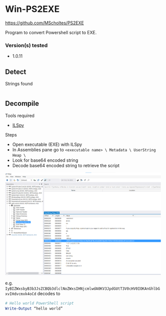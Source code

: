 # Win-PS2EXE

https://github.com/MScholtes/PS2EXE

Program to convert Powershell script to EXE.

### Version(s) tested
- 1.0.11

## Detect

Strings found
```

```

## Decompile

Tools required
 - [ILSpy](https://github.com/icsharpcode/ILSpy/releases)

Steps
 - Open executable (EXE) with ILSpy
 - In Assemblies pane go to `<executable name> \ Metadata \ UserString Heap \ `
 - Look for base64 encoded string 
 - Decode base64 encoded string to retrieve the script
 
 ![Image](./win-ps2exe-1.png)
 
 e.g. 
``` IyBIZWxsbyB3b3JsZCBQb3dlclNoZWxsIHNjcmlwdA0KV3JpdGUtT3V0cHV0IOKAnGhlbGxvIHdvcmxk4oCd ```
decodes to 
```powershell
# Hello world PowerShell script
Write-Output “hello world”
```
 
 


